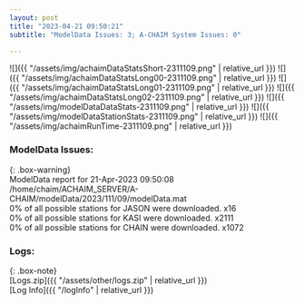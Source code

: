 ```yaml
---
layout: post
title: "2023-04-21 09:50:21"
subtitle: "ModelData Issues: 3; A-CHAIM System Issues: 0"

---
```


![]({{ "/assets/img/achaimDataStatsShort-2311109.png" | relative_url }})
![]({{ "/assets/img/achaimDataStatsLong00-2311109.png" | relative_url }})
![]({{ "/assets/img/achaimDataStatsLong01-2311109.png" | relative_url }})
![]({{ "/assets/img/achaimDataStatsLong02-2311109.png" | relative_url }})
![]({{ "/assets/img/modelDataDataStats-2311109.png" | relative_url }})
![]({{ "/assets/img/modelDataStationStats-2311109.png" | relative_url }})
![]({{ "/assets/img/achaimRunTime-2311109.png" | relative_url }})


### ModelData Issues:  
  
{: .box-warning}  
 ModelData report for 21-Apr-2023 09:50:08   
 /home/chaim/ACHAIM_SERVER/A-CHAIM/modelData/2023/111/09/modelData.mat   
 0% of all possible stations for JASON were downloaded. x16   
 0% of all possible stations for KASI were downloaded. x2111   
 0% of all possible stations for CHAIN were downloaded. x1072   
  


### Logs:  
  
{: .box-note}  
[Logs.zip]({{ "/assets/other/logs.zip" | relative_url }})  
[Log Info]({{ "/logInfo" | relative_url }})  
